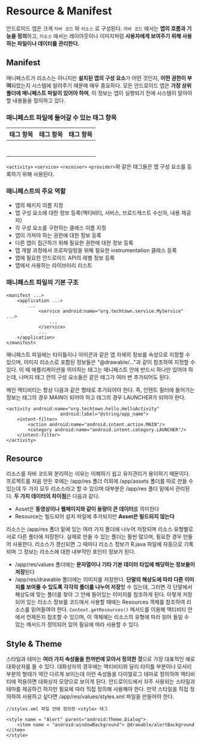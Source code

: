 # Resource & Manifest

안드로이드 앱은 크게 `자바 코드` 와 `리소스` 로 구성된다. `자바 코드` 에서는 **앱의 흐름과 기능을 정의**하고, `리소스` 에서는 레이아웃이나 이미지처럼 **사용자에게 보여주기 위해 사용하는 파일이나 데이터를 관리한다.**

## Manifest

매니페스트가 리소스는 아니지만 **설치된 앱의 구성 요소**가 어떤 것인지, **어떤 권한이 부여**되었는지 시스템에 알려주기 때문에 매우 중요하다. 모든 안드로이드 앱은 **가장 상위 폴더에 매니페스트 파일이 있어야 하며**, 이 정보는 앱이 실행되기 전에 시스템이 알아야 할 내용들을 정의하고 있다.

### 매니페스트 파일에 들어갈 수 있는 태그 항목

| 태그 항목              | 태그 항목          | 태그 항목            |
| ---------------------- | ------------------ | -------------------- |
| <action>               | <instrumentation>  | <provider>           |
| <activity>             | <intent-filter>    | <receiver>           |
| <activity-alias>       | <manifest>         | <service>            |
| <application>          | <meta-data>        | <uses-configuration> |
| <category>             | <permission>       | <uses-library>       |
| <data>                 | <permission-group> | <uses-permission>    |
| <grant-uri-permission> | <permission-tree>  | <uses-sdk>           |

`<activity>` `<service>` `<receiver>` `<provider>`와 같은 태그들은 앱 구성 요소를 등록하기 위해 사용된다.

### 매니페스트의 주요 역할

* 앱의 패키지 이름 지정
* 앱 구성 요소에 대한 정보 등록(액티비티, 서비스, 브로드캐스트 수신자, 내용 제공자)
* 각 구성 요소를 구현하는 클래스 이름 지정
* 앱이 가져야 하는 권한에 대한 정보 등록
* 다른 앱이 접근하기 위해 필요한 권한에 대한 정보 등록
* 앱 개발 과정에서 프로파일링을 위해 필요한 instrumentation 클래스 등록
* 앱에 필요한 안드로이드 API의 레벨 정보 등록
* 앱에서 사용하는 라이브러리 리스트

### 매니페스트 파일의 기본 구조

```
<manifest ...>
	<application ...>
		...
			<service android:name="org.techtown.service.MyService" ...>
				...
			</service>
			...
	</application>
</manifest>
```

매니페스트 파일에는 타이틀이나 아이콘과 같은 앱 자체의 정보를 속성으로 지정할 수 있으며, 이미지 리소스로 포함된 정보들은 "@drawable/..."과 같이 참조하여 지정할 수 있다. 이 때 애플리케이션을 의미하는 <application> 태그는 매니페스트 안에 반드시 하나만 있어야 하는데, 나머지 <application> 태그 안의 구성 요소들은 같은 태그가 여러 번 추가되어도 된다. 

메인 액티비티는 항상 다음과 같은 형태로 추가되어야 한다. 즉, 인텐트 필터에 들어가는 정보는 <action> 태그의 경우 MAIN이 되어야 하고 <category> 태그의 경우 LAUNCHER가 되어야 한다.

```
<activity android:name="org.techtown.hello.HelloActivity"
					android:label="@string/app_name">
	<intent-filter>
		<action android:name="android.intent.action.MAIN"/>
		<category android:name="android.intent.category.LAUNCHER"/>
	</intent-filter>
</activity>
```

## Resource

리소스를 자바 코드와 분리하는 이유는 이해하기 쉽고 유지관리가 용이하기 때문이다. 프로젝트를 처음 만든 후에는 /app/res 폴더 이외에 /app/assets 폴더를 따로 만들 수 있는데 두 가지 모두 리소스라고 할 수 있으며 대부분은 /app/res 폴더 밑에서 관리된다. **두 가지 데이터의 차이점**은 다음과 같다.

* Asset은 **동영상이나 웹페이지와 같이 용량이 큰 데이터**를 의미한다
* Resource는 빌드되어 설치 파일에 추가되지만 **Asset은 빌드되지 않는다**

리소스는 /app/res 폴더 밑에 있는 여러 가지 폴더에 나누어 저장되며 리소스 유형별로 서로 다른 폴더에 저장한다. 실제로 만들 수 있는 폴더는 훨씬 많으며, 필요한 경우 만들어 사용한다. 리소스가 갱신되면 그 때마다 리소스 정보가 R.java 파일에 자동으로 기록되며 그 정보는 리소스에 대한 내부적인 포인터 정보가 된다.

* /app/res/values 폴더에는 **문자열이나 기타 기본 데이터 타입에 해당하는 정보들이 저장**된다
* /app/res/drawable 폴더에는 이미지를 저장한다. **단말의 해상도에 따라 다른 이미지를 보여줄 수 있도록 각각의 폴더를 나누어 저장**할 수 있는데, 그러면 각 단말에서 해상도에 맞는 폴더를 찾아 그 안에 들어있는 이미지를 참조하게 된다. 이렇게 저장되어 있는 리소스 정보를 코드에서 사용할 때에는 Resources 객체를 참조하여 리소스를 읽어들여야 한다. `Context.getResources()` 메서드를 이용해 액티비티 안에서 언제든지 참조할 수 있으며, 이 객체에는 리소스의 유형에 따라 읽어 들일 수 있는 메서드가 정의되어 있어 필요에 따라 사용할 수 있다.

## Style & Theme

스타일과 테마는 **여러 가지 속성들을 한꺼번에 모아서 정의한 것**으로 가장 대표적인 예로 대화상자를 들 수 있다. 대화상자의 경우에는 액티비티와 달리 타이틀 부분이나 모서리 부분의 형태가 약간 다르게 보이는데 이런 속성들을 다이얼로그 테마로 정의하여 액티비티에 적용하면 대화상자 모양으로 보이게 된다. 안드로이드에서 자주 사용되는 스타일과 테마를 제공하긴 하지만 필요에 따라 직접 정의해 사용해야 한다. 만약 스타일을 직접 정의하여 사용하고 싶다면 /app/res/values/styles.xml 파일을 만들어야 한다.

```
//styles.xml 파일 안에 정의한 <style> 태그

<style name = "Alert" parent="android:Theme.Dialog">
	<item name = "android:windowBackground"> @drawable/alertBackground </item>
</style>
```



